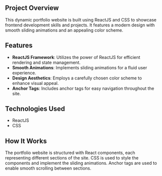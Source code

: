 ## Project Overview
This dynamic portfolio website is built using ReactJS and CSS to showcase frontend development skills and projects. It features a modern design with smooth sliding animations and an appealing color scheme.

## Features
- **ReactJS Framework**: Utilizes the power of ReactJS for efficient rendering and state management.
- **Smooth Animations**: Implements sliding animations for a fluid user experience.
- **Design Aesthetics**: Employs a carefully chosen color scheme to enhance visual appeal.
- **Anchor Tags**: Includes anchor tags for easy navigation throughout the site.

## Technologies Used
- ReactJS
- CSS

## How It Works
The portfolio website is structured with React components, each representing different sections of the site. CSS is used to style the components and implement the sliding animations. Anchor tags are used to enable smooth scrolling between sections.
